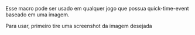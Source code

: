 Esse macro pode ser usado em qualquer jogo que possua quick-time-event baseado em uma imagem.

Para usar, primeiro tire uma screenshot da imagem desejada

